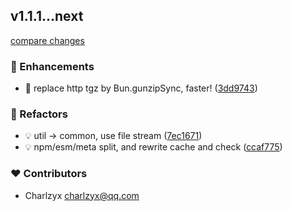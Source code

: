 

## v1.1.1...next

[compare changes](https://github.com/charlzyx/bunpkg/compare/v1.1.1...next)

### 🚀 Enhancements

- 🎸 replace http tgz by Bun.gunzipSync, faster! ([3dd9743](https://github.com/charlzyx/bunpkg/commit/3dd9743))

### 💅 Refactors

- 💡 util -> common, use file stream ([7ec1671](https://github.com/charlzyx/bunpkg/commit/7ec1671))
- 💡 npm/esm/meta split, and rewrite cache and check ([ccaf775](https://github.com/charlzyx/bunpkg/commit/ccaf775))

### ❤️ Contributors

- Charlzyx <charlzyx@qq.com>


